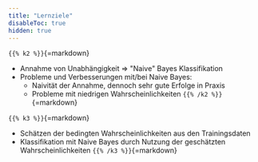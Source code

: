 ```yaml
---
title: "Lernziele"
disableToc: true
hidden: true
---
```



`{{% k2 %}}`{=markdown}
*   Annahme von Unabhängigkeit => "Naive" Bayes Klassifikation
*   Probleme und Verbesserungen mit/bei Naive Bayes:
    *   Naivität der Annahme, dennoch sehr gute Erfolge in Praxis
    *   Probleme mit niedrigen Wahrscheinlichkeiten
`{{% /k2 %}}`{=markdown}

`{{% k3 %}}`{=markdown}
*   Schätzen der bedingten Wahrscheinlichkeiten aus den Trainingsdaten
*   Klassifikation mit Naive Bayes durch Nutzung der geschätzten Wahrscheinlichkeiten
`{{% /k3 %}}`{=markdown}
